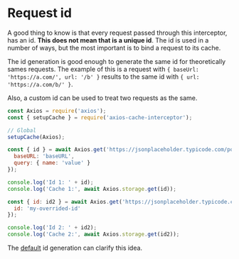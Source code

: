 # Request id

A good thing to know is that every request passed through this interceptor, has an id.
**This does not mean that is a unique id**. The id is used in a number of ways, but the
most important is to bind a request to its cache.

The id generation is good enough to generate the same id for theoretically sames requests.
The example of this is a request with `{ baseUrl: 'https://a.com/', url: '/b' }` results
to the same id with `{ url: 'https://a.com/b/' }`.

Also, a custom id can be used to treat two requests as the same.

```js #runkit
const Axios = require('axios');
const { setupCache } = require('axios-cache-interceptor');

// Global
setupCache(Axios);

const { id } = await Axios.get('https://jsonplaceholder.typicode.com/posts/1', {
  baseURL: 'baseURL',
  query: { name: 'value' }
});

console.log('Id 1: ' + id);
console.log('Cache 1:', await Axios.storage.get(id));

const { id: id2 } = await Axios.get('https://jsonplaceholder.typicode.com/posts/1', {
  id: 'my-overrided-id'
});

console.log('Id 2: ' + id2);
console.log('Cache 2:', await Axios.storage.get(id2));
```

The
[default](https://github.com/arthurfiorette/axios-cache-interceptor/blob/main/src/util/key-generator.ts)
id generation can clarify this idea.
